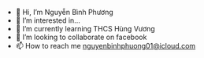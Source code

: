 - 👋 Hi, I’m Nguyễn Bình Phương
- 👀 I’m interested in...
- 🌱 I’m currently learning THCS Hùng Vương
- 💞️ I’m looking to collaborate on facebook 
- 📫 How to reach me nguyenbinhphuong01@icloud.com

<!---
nguyenbinhphuong03/nguyenbinhphuong03 is a ✨ special ✨ repository because its `README.md` (this file) appears on your GitHub profile.
You can click the Preview link to take a look at your changes.
--->
